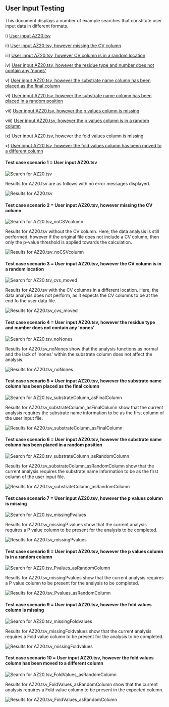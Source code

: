 ## User Input Testing 

This document displays a number of example searches that constitute user input data in different formats. 

i) [User input AZ20.tsv](user_input_testing.md#test-case-scenario-1--user-input-az20tsv)

ii) [User input AZ20.tsv, however missing the CV column](user_input_testing.md#test-case-scenario-2--user-input-az20tsv-however-missing-the-cv-column)

iii) [User input AZ20.tsv, however CV column is in a random location](user_input_testing.md#test-case-scenario-3--user-input-az20tsv-however-the-cv-column-is-in-a-random-location)

iv) [User input AZ20.tsv, however the residue type and number does not contain any 'nones'](user_input_testing.md#test-case-scenario-4--user-input-az20tsv-however-the-residue-type-and-number-does-not-contain-any-nones)

v) [User input AZ20.tsv, however the substrate name column has been placed as the final column](user_input_testing.md#test-case-scenario-5--user-input-az20tsv-however-the-substrate-name-column-has-been-placed-as-the-final-column)

vi) [User input AZ20.tsv, however the substrate name column has been placed in a random position](user_input_testing.md#test-case-scenario-6--user-input-az20tsv-however-the-substrate-name-column-has-been-placed-in-a-random-position)

vii) [User input AZ20.tsv, however the p values column is missing](user_input_testing.md#test-case-scenario-7--user-input-az20tsv-however-the-p-values-column-is-missing)

viii) [User input AZ20.tsv, however the p values column is in a random column](user_input_testing.md#test-case-scenario-8--user-input-az20tsv-however-the-p-values-column-is-in-a-random-column)

ix) [User input AZ20.tsv, however the fold values column is missing](user_input_testing.md#test-case-scenario-9--user-input-az20tsv-however-the-fold-values-column-is-missing)

x) [User input AZ20.tsv, however the fold values column has been moved to a different column](user_input_testing.md#test-case-scenario-10--user-input-az20tsv-however-the-fold-values-column-has-been-moved-to-a-different-column)


#### Test case scenario 1 = User input AZ20.tsv 

![Search for AZ20.tsv](images/user_data_testing/User1a.png)

Results for AZ20.tsv are as follows with no error messages displayed.  

![Results for AZ20.tsv](images/user_data_testing/User1b.png)
 

#### Test case scenario 2 = User input AZ20.tsv, however missing the CV column 

![Search for AZ20.tsv_noCSVcolumn](images/user_data_testing/User2a.png)  
 
Results for AZ20.tsv without the CV column. Here, the data analysis is still performed, however if the original file does not include a CV column, then only the p-value threshold is applied towards the calculation.   

![Results for AZ20.tsv_noCSVcolumn](images/user_data_testing/User2b.png)


#### Test case scenario 3 = User input AZ20.tsv, however the CV column is in a random location 

![Search for AZ20.tsv_cvs_moved](images/user_data_testing/User3a.png)  
  
Results for AZ20.tsv with the CV columns in a different location. Here, the data analysis does not perform, as it expects the CV columns to be at the end fo the user data file. 

![Results for AZ20.tsv_cvs_moved](images/user_data_testing/User3b.png)
 
 
#### Test case scenario 4 = User input AZ20.tsv, however the residue type and number does not contain any 'nones'

![Search for AZ20.tsv_noNones](images/user_data_testing/User4a.png) 
  
Results for AZ20.tsv_noNones show that the analysis functions as normal and the lack of 'nones' within the substrate column does not affect the analysis.
 
![Results for AZ20.tsv_noNones](images/user_data_testing/User4b.png)


#### Test case scenario 5 = User input AZ20.tsv, however the substrate name column has been placed as the final column

![Search for AZ20.tsv_substrateColumn_asFinalColumn](images/user_data_testing/User5a.png) 

Results for AZ20.tsv_substrateColumn_asFinalColumn show that the current analysis requires the substrate name information to be as the first column of the user input file. 

![Results for AZ20.tsv_substrateColumn_asFinalColumn](images/user_data_testing/User5b.png)

#### Test case scenario 6 = User input AZ20.tsv, however the substrate name column has been placed in a random position

![Search for AZ20.tsv_substrateColumn_asRandomColumn](images/user_data_testing/User6a.png) 

Results for AZ20.tsv_substrateColumn_asRandomColumn show that the current analysis requires the substrate name information to be as the first column of the user input file. 

![Results for AZ20.tsv_substrateColumn_asRandomColumn](images/user_data_testing/User6b.png)

#### Test case scenario 7 = User input AZ20.tsv, however the p values column is missing

![Search for AZ20.tsv_missingPvalues](images/user_data_testing/User7a.png) 

Results for AZ20.tsv_missingP values show that the current analysis requires a P value column to be present for the analysis to be completed.  

![Results for AZ20.tsv_missingPvalues](images/user_data_testing/User7b.png)

#### Test case scenario 8 = User input AZ20.tsv, however the p values column is in a random column

![Search for AZ20.tsv_Pvalues_asRandomColumn](images/user_data_testing/User8a.png) 

Results for AZ20.tsv_missingPvalues show that the current analysis requires a P value column to be present for the analysis to be completed.  

![Results for AZ20.tsv_Pvalues_asRandomColumn](images/user_data_testing/User8b.png)


#### Test case scenario 9 = User input AZ20.tsv, however the fold values column is missing

![Search for AZ20.tsv_missingFoldvalues](images/user_data_testing/User9a.png) 

Results for AZ20.tsv_missingFoldvalues show that the current analysis requires a Fold value column to be present for the analysis to be completed.  

![Results for AZ20.tsv_missingFoldvalues](images/user_data_testing/User9b.png)

 #### Test case scenario 10 = User input AZ20.tsv, however the fold values column has been moved to a different column

![Search for AZ20.tsv_FoldValues_asRandomColumn](images/user_data_testing/User10a.png) 

Results for AZ20.tsv_FoldValues_asRandomColumn show that the current analysis requires a Fold value column to be present in the expected column.  

![Results for AZ20.tsv_FoldValues_asRandomColumn](images/user_data_testing/User10b.png)












